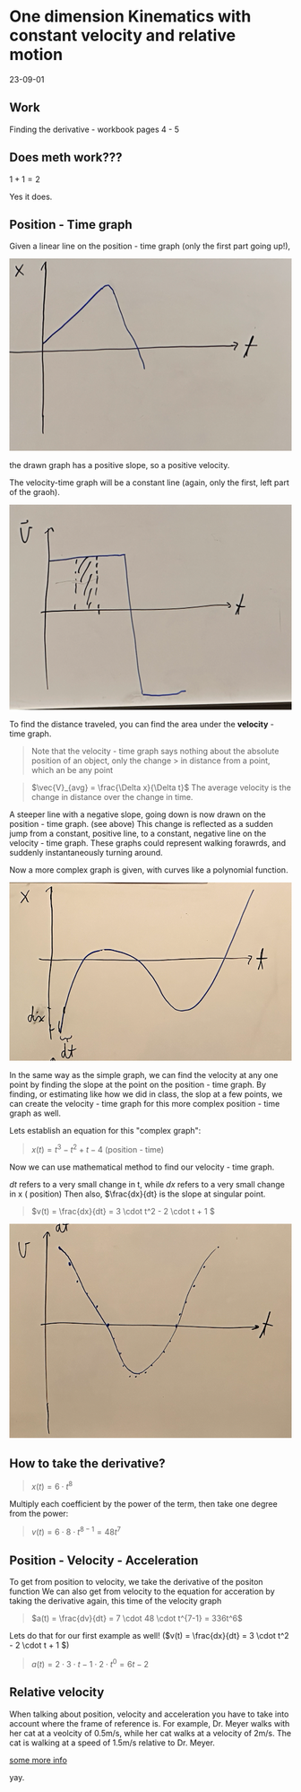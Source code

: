 One dimension Kinematics with constant velocity and relative motion
=================
23-09-01

Work
-----
Finding the derivative - workbook pages 4 - 5

Does meth work???
----------
$1 + 1 = 2$

Yes it does.

Position - Time graph
----------
Given a linear line on the position - time graph (only the first part going up!),

![Simple position-time](/D%20APMECH/23-09-01/simpleposition.png)

the drawn graph has a positive slope, so a positive velocity.

The velocity-time graph will be a constant line (again, only the first, left part of the graoh). 

![Simple velocity-time](/D%20APMECH/23-09-01/simplevelocity.png)

To find the distance traveled, you can find the area under the **velocity** - time graph.

> Note that the velocity - time graph says nothing about the absolute position of an object, only the change > in distance from a point, which an be any point

>$\vec{V}_{avg} = \frac{\Delta x}{\Delta t}$
>The average velocity is the change in distance over the change in time.

A steeper line with a negative slope, going down is now drawn on the position - time graph. (see above)
This change is reflected as a sudden jump from a constant, positive line, to a constant, negative line on the velocity - time graph. These graphs could represent walking forawrds, and suddenly instantaneously turning around.

Now a more complex graph is given, with curves like a polynomial function.

![Complex position-time](/D%20APMECH/23-09-01/complexposition.png)

In the same way as the simple graph, we can find the velocity at any one point by finding the slope at the point on the position - time graph.
By finding, or estimating like how we did in class, the slop at a few points, we can create the velocity - time graph for this more complex position - time graph as well.

Lets establish an equation for this "complex graph":

>$x(t) = t^3 - t^2 + t - 4$ (position - time)

Now we can use mathematical method to find our velocity - time graph.

$dt$ refers to a very small change in t, while $dx$ refers to a very small change in x ( position)
Then also, $\frac{dx}{dt} is the slope at singular point.

>$v(t) = \frac{dx}{dt} = 3 \cdot t^2 - 2 \cdot t + 1 $

![Complex velocity-time](/D%20APMECH/23-09-01/complexvelocity.png)


How to take the derivative?
-------

>$x(t) = 6 \cdot t^8$

Multiply each coefficient by the power of the term, then take one degree from the power:

>$v(t) = 6 \cdot 8 \cdot t^{8-1} = 48t^7$

Position - Velocity - Acceleration
------
To get from position to velocity, we take the derivative of the positon function
We can also get from velocity to the equation for acceration by taking the derivative again, this time of the velocity graph

>$a(t) = \frac{dv}{dt} = 7 \cdot 48 \cdot t^{7-1} = 336t^6$

Lets do that for our first example as well! ($v(t) = \frac{dx}{dt} = 3 \cdot t^2 - 2 \cdot t + 1 $)

>$a(t) = 2 \cdot 3 \cdot t - 1 \cdot 2 \cdot t^0 = 6t - 2$

Relative velocity
------
When talking about position, velocity and acceleration you have to take into account where the frame of reference is.
For example, Dr. Meyer walks with her cat at a veolcity of 0.5m/s, while her cat walks at a velocity of 2m/s.
The cat is walking at a speed of 1.5m/s relative to Dr. Meyer.

[some more info](http://hyperphysics.phy-astr.gsu.edu/hbase/relmot.html#c1)


yay.


